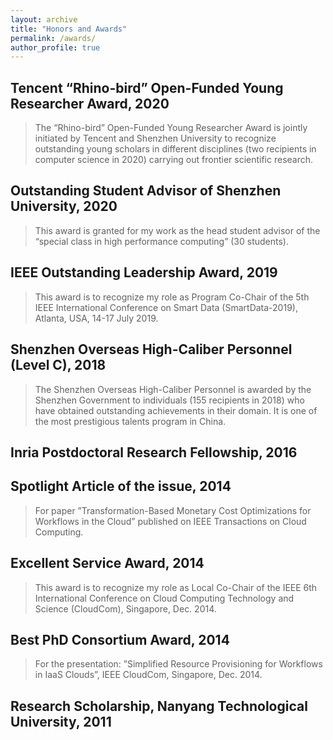 ```yaml
---
layout: archive
title: "Honors and Awards"
permalink: /awards/
author_profile: true
---
```


Tencent “Rhino-bird” Open-Funded Young Researcher Award, 2020
--
> The “Rhino-bird” Open-Funded Young Researcher Award is jointly initiated by Tencent and Shenzhen University to recognize outstanding young scholars in different disciplines (two recipients in computer science in 2020) carrying out frontier scientific research.

Outstanding Student Advisor of Shenzhen University, 2020
---
> This award is granted for my work as the head student advisor of the “special class in high performance computing” (30 students).

IEEE Outstanding Leadership Award, 2019 
---
> This award is to recognize my role as Program Co-Chair of the 5th IEEE International Conference on Smart Data (SmartData-2019), Atlanta, USA, 14-17 July 2019.

Shenzhen Overseas High-Caliber Personnel (Level C), 2018
---
> The Shenzhen Overseas High-Caliber Personnel is awarded by the Shenzhen Government to individuals (155 recipients in 2018) who have obtained outstanding achievements in their domain. It is one of the most prestigious talents program in China.

Inria Postdoctoral Research Fellowship, 2016
---

Spotlight Article of the issue, 2014
---
> For paper ”Transformation-Based Monetary Cost Optimizations for Workflows in the Cloud” published on IEEE Transactions on Cloud Computing.

Excellent Service Award, 2014
---
> This award is to recognize my role as Local Co-Chair of the IEEE 6th International Conference on Cloud Computing Technology and Science (CloudCom), Singapore, Dec. 2014.

Best PhD Consortium Award, 2014
---
> For the presentation: ”Simplified Resource Provisioning for Workflows in IaaS Clouds”, IEEE CloudCom, Singapore, Dec. 2014.

Research Scholarship, Nanyang Technological University, 2011
---
